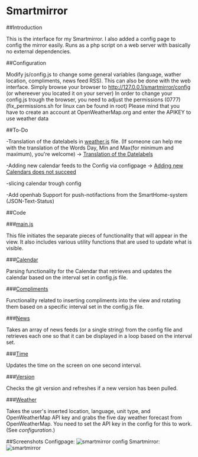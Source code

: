 Smartmirror
===========

##Introduction

This is the interface for my Smartmirror.
I also added a config page to config the mirror easily.
Runs as a php script on a web server with basically no external dependencies.

##Configuration

Modify js/config.js to change some general variables (language, wather location, compliments, news feed RSS).
This can also be done with the web interface. Simply browse your browser to http://127.0.0.1/smartmirror/config (or whereever you located it on your server)
In order to change your config.js trough the browser, you need to adjust the permissions (0777) (fix_permissions.sh for linux can be found in root)
Please mind that you have to create an account at OpenWeatherMap.org and enter the APIKEY to use weather data

##To-Do

-Translation of the datelabels in [weather.js](js/weather/weather.js) file. (If someone can help me with the translation of the Words Day, Min and Max(for minimum and maximum), you're welcome) -> [Translation of the Datelabels](https://github.com/Dom1n1c/Smartmirror/issues/3)

-Adding new calendar feeds to the Config via configpage -> [Adding new Calendars does not succeed](https://github.com/Dom1n1c/Smartmirror/issues/4)

-slicing calendar trough config

-Add openhab Support for push-notifactions from the SmartHome-system (JSON-Text-Status)


##Code

###[main.js](js/main.js)

This file initiates the separate pieces of functionality that will appear in the view.  It also includes various utility functions that are used to update what is visible.

###[Calendar](js/calendar)

Parsing functionality for the Calendar that retrieves and updates the calendar based on the interval set in config.js file. 


###[Compliments](js/compliments)

Functionality related to inserting compliments into the view and rotating them based on a specific interval set in the config.js file.

###[News](js/news)

Takes an array of news feeds (or a single string) from the config file and retrieves each one so that it can be displayed in a loop based on the interval set.

###[Time](js/time)

Updates the time on the screen on one second interval.

###[Version](js/version)

Checks the git version and refreshes if a new version has been pulled.

###[Weather](js/weather)

Takes the user's inserted location, language, unit type, and OpenWeatherMap API key and grabs the five day weather forecast from OpenWeatherMap. You need to set the API key in the config for this to work. (See *configuration*.)


##Screenshots
Configpage:
![smartmirror config](https://cloud.githubusercontent.com/assets/8407566/11770629/c3729dc2-a203-11e5-99ae-b832df2e99c0.png)
Smartmirror:
![smartmirror](https://cloud.githubusercontent.com/assets/8407566/11834739/7d1387c4-a3cf-11e5-8651-27541cb28b5f.png)
